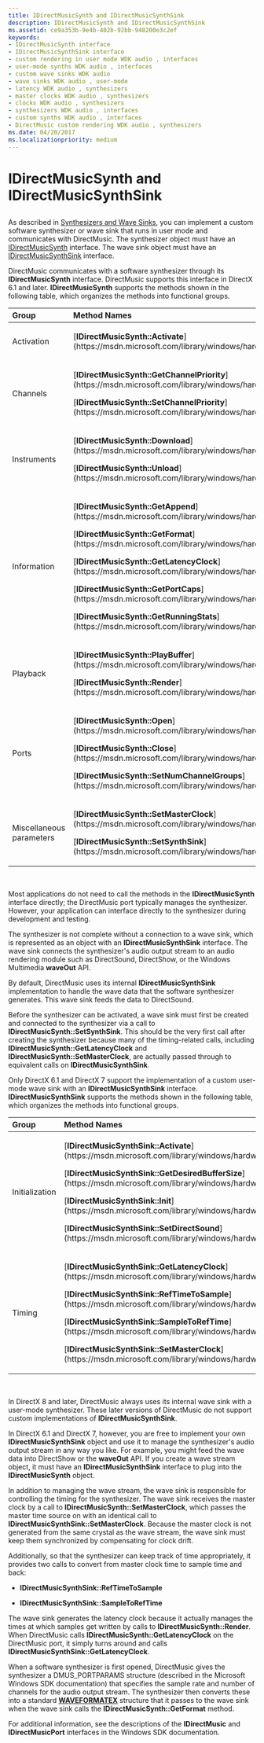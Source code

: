 ```yaml
---
title: IDirectMusicSynth and IDirectMusicSynthSink
description: IDirectMusicSynth and IDirectMusicSynthSink
ms.assetid: ce9a353b-9e4b-402b-92bb-948200e3c2ef
keywords:
- IDirectMusicSynth interface
- IDirectMusicSynthSink interface
- custom rendering in user mode WDK audio , interfaces
- user-mode synths WDK audio , interfaces
- custom wave sinks WDK audio
- wave sinks WDK audio , user-mode
- latency WDK audio , synthesizers
- master clocks WDK audio , synthesizers
- clocks WDK audio , synthesizers
- synthesizers WDK audio , interfaces
- custom synths WDK audio , interfaces
- DirectMusic custom rendering WDK audio , synthesizers
ms.date: 04/20/2017
ms.localizationpriority: medium
---
```


# IDirectMusicSynth and IDirectMusicSynthSink


## <span id="idirectmusicsynth_and_idirectmusicsynthsink"></span><span id="IDIRECTMUSICSYNTH_AND_IDIRECTMUSICSYNTHSINK"></span>


As described in [Synthesizers and Wave Sinks](synthesizers-and-wave-sinks.md), you can implement a custom software synthesizer or wave sink that runs in user mode and communicates with DirectMusic. The synthesizer object must have an [IDirectMusicSynth](https://msdn.microsoft.com/library/windows/hardware/ff536519) interface. The wave sink object must have an [IDirectMusicSynthSink](https://msdn.microsoft.com/library/windows/hardware/ff536520) interface.

DirectMusic communicates with a software synthesizer through its **IDirectMusicSynth** interface. DirectMusic supports this interface in DirectX 6.1 and later. **IDirectMusicSynth** supports the methods shown in the following table, which organizes the methods into functional groups.

<table>
<colgroup>
<col width="50%" />
<col width="50%" />
</colgroup>
<thead>
<tr class="header">
<th align="left">Group</th>
<th align="left">Method Names</th>
</tr>
</thead>
<tbody>
<tr class="odd">
<td align="left"><p>Activation</p></td>
<td align="left"><p>[<strong>IDirectMusicSynth::Activate</strong>](https://msdn.microsoft.com/library/windows/hardware/ff536529)</p></td>
</tr>
<tr class="even">
<td align="left"><p>Channels</p></td>
<td align="left"><p>[<strong>IDirectMusicSynth::GetChannelPriority</strong>](https://msdn.microsoft.com/library/windows/hardware/ff536534)</p>
<p>[<strong>IDirectMusicSynth::SetChannelPriority</strong>](https://msdn.microsoft.com/library/windows/hardware/ff536542)</p></td>
</tr>
<tr class="odd">
<td align="left"><p>Instruments</p></td>
<td align="left"><p>[<strong>IDirectMusicSynth::Download</strong>](https://msdn.microsoft.com/library/windows/hardware/ff536532)</p>
<p>[<strong>IDirectMusicSynth::Unload</strong>](https://msdn.microsoft.com/library/windows/hardware/ff536546)</p></td>
</tr>
<tr class="even">
<td align="left"><p>Information</p></td>
<td align="left"><p>[<strong>IDirectMusicSynth::GetAppend</strong>](https://msdn.microsoft.com/library/windows/hardware/ff536533)</p>
<p>[<strong>IDirectMusicSynth::GetFormat</strong>](https://msdn.microsoft.com/library/windows/hardware/ff536535)</p>
<p>[<strong>IDirectMusicSynth::GetLatencyClock</strong>](https://msdn.microsoft.com/library/windows/hardware/ff536536)</p>
<p>[<strong>IDirectMusicSynth::GetPortCaps</strong>](https://msdn.microsoft.com/library/windows/hardware/ff536537)</p>
<p>[<strong>IDirectMusicSynth::GetRunningStats</strong>](https://msdn.microsoft.com/library/windows/hardware/ff536538)</p></td>
</tr>
<tr class="odd">
<td align="left"><p>Playback</p></td>
<td align="left"><p>[<strong>IDirectMusicSynth::PlayBuffer</strong>](https://msdn.microsoft.com/library/windows/hardware/ff536540)</p>
<p>[<strong>IDirectMusicSynth::Render</strong>](https://msdn.microsoft.com/library/windows/hardware/ff536541)</p></td>
</tr>
<tr class="even">
<td align="left"><p>Ports</p></td>
<td align="left"><p>[<strong>IDirectMusicSynth::Open</strong>](https://msdn.microsoft.com/library/windows/hardware/ff536539)</p>
<p>[<strong>IDirectMusicSynth::Close</strong>](https://msdn.microsoft.com/library/windows/hardware/ff536531)</p>
<p>[<strong>IDirectMusicSynth::SetNumChannelGroups</strong>](https://msdn.microsoft.com/library/windows/hardware/ff536544)</p></td>
</tr>
<tr class="odd">
<td align="left"><p>Miscellaneous parameters</p></td>
<td align="left"><p>[<strong>IDirectMusicSynth::SetMasterClock</strong>](https://msdn.microsoft.com/library/windows/hardware/ff536543)</p>
<p>[<strong>IDirectMusicSynth::SetSynthSink</strong>](https://msdn.microsoft.com/library/windows/hardware/ff536545)</p></td>
</tr>
</tbody>
</table>

 

Most applications do not need to call the methods in the **IDirectMusicSynth** interface directly; the DirectMusic port typically manages the synthesizer. However, your application can interface directly to the synthesizer during development and testing.

The synthesizer is not complete without a connection to a wave sink, which is represented as an object with an **IDirectMusicSynthSink** interface. The wave sink connects the synthesizer's audio output stream to an audio rendering module such as DirectSound, DirectShow, or the Windows Multimedia **waveOut** API.

By default, DirectMusic uses its internal **IDirectMusicSynthSink** implementation to handle the wave data that the software synthesizer generates. This wave sink feeds the data to DirectSound.

Before the synthesizer can be activated, a wave sink must first be created and connected to the synthesizer via a call to **IDirectMusicSynth::SetSynthSink**. This should be the very first call after creating the synthesizer because many of the timing-related calls, including **IDirectMusicSynth::GetLatencyClock** and **IDirectMusicSynth::SetMasterClock**, are actually passed through to equivalent calls on **IDirectMusicSynthSink**.

Only DirectX 6.1 and DirectX 7 support the implementation of a custom user-mode wave sink with an **IDirectMusicSynthSink** interface. **IDirectMusicSynthSink** supports the methods shown in the following table, which organizes the methods into functional groups.

<table>
<colgroup>
<col width="50%" />
<col width="50%" />
</colgroup>
<thead>
<tr class="header">
<th align="left">Group</th>
<th align="left">Method Names</th>
</tr>
</thead>
<tbody>
<tr class="odd">
<td align="left"><p>Initialization</p></td>
<td align="left"><p>[<strong>IDirectMusicSynthSink::Activate</strong>](https://msdn.microsoft.com/library/windows/hardware/ff536521)</p>
<p>[<strong>IDirectMusicSynthSink::GetDesiredBufferSize</strong>](https://msdn.microsoft.com/library/windows/hardware/ff536522)</p>
<p>[<strong>IDirectMusicSynthSink::Init</strong>](https://msdn.microsoft.com/library/windows/hardware/ff536524)</p>
<p>[<strong>IDirectMusicSynthSink::SetDirectSound</strong>](https://msdn.microsoft.com/library/windows/hardware/ff536527)</p></td>
</tr>
<tr class="even">
<td align="left"><p>Timing</p></td>
<td align="left"><p>[<strong>IDirectMusicSynthSink::GetLatencyClock</strong>](https://msdn.microsoft.com/library/windows/hardware/ff536523)</p>
<p>[<strong>IDirectMusicSynthSink::RefTimeToSample</strong>](https://msdn.microsoft.com/library/windows/hardware/ff536525)</p>
<p>[<strong>IDirectMusicSynthSink::SampleToRefTime</strong>](https://msdn.microsoft.com/library/windows/hardware/ff536526)</p>
<p>[<strong>IDirectMusicSynthSink::SetMasterClock</strong>](https://msdn.microsoft.com/library/windows/hardware/ff536528)</p></td>
</tr>
</tbody>
</table>

 

In DirectX 8 and later, DirectMusic always uses its internal wave sink with a user-mode synthesizer. These later versions of DirectMusic do not support custom implementations of **IDirectMusicSynthSink**.

In DirectX 6.1 and DirectX 7, however, you are free to implement your own **IDirectMusicSynthSink** object and use it to manage the synthesizer's audio output stream in any way you like. For example, you might feed the wave data into DirectShow or the **waveOut** API. If you create a wave stream object, it must have an **IDirectMusicSynthSink** interface to plug into the **IDirectMusicSynth** object.

In addition to managing the wave stream, the wave sink is responsible for controlling the timing for the synthesizer. The wave sink receives the master clock by a call to **IDirectMusicSynth::SetMasterClock**, which passes the master time source on with an identical call to **IDirectMusicSynthSink::SetMasterClock**. Because the master clock is not generated from the same crystal as the wave stream, the wave sink must keep them synchronized by compensating for clock drift.

Additionally, so that the synthesizer can keep track of time appropriately, it provides two calls to convert from master clock time to sample time and back:

-   **IDirectMusicSynthSink::RefTimeToSample**

-   **IDirectMusicSynthSink::SampleToRefTime**

The wave sink generates the latency clock because it actually manages the times at which samples get written by calls to **IDirectMusicSynth::Render**. When DirectMusic calls **IDirectMusicSynth::GetLatencyClock** on the DirectMusic port, it simply turns around and calls **IDirectMusicSynthSink::GetLatencyClock**.

When a software synthesizer is first opened, DirectMusic gives the synthesizer a DMUS\_PORTPARAMS structure (described in the Microsoft Windows SDK documentation) that specifies the sample rate and number of channels for the audio output stream. The synthesizer then converts these into a standard [**WAVEFORMATEX**](https://msdn.microsoft.com/library/windows/hardware/ff538799) structure that it passes to the wave sink when the wave sink calls the **IDirectMusicSynth::GetFormat** method.

For additional information, see the descriptions of the **IDirectMusic** and **IDirectMusicPort** interfaces in the Windows SDK documentation.

 

 





